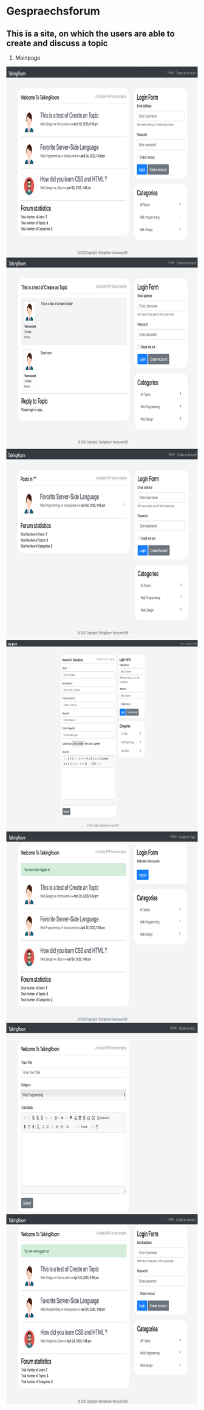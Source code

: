 # Gespraechsforum
## This is a site, on which the users are able to create and discuss a topic 
1. Mainpage 
<img src="images/demo/mainpage.png" height="500px" >
<img src="images/demo/singlepage.png" height="500px" >
<img src="images/demo/topicsOfCategory.png" height="500px" >
<img src="images/demo/register.png" height="500px" >
<img src="images/demo/login.png" height="500px" >
<img src="images/demo/createTopic.png" height="500px" >
<img src="images/demo/logout.png" height="500px" >
